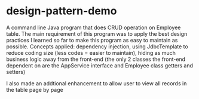 # design-pattern-demo
<p>
A command line Java program that does CRUD operation on Employee table. The main requirement of this program was to apply the best design practices I learned so far to make
this program as easy to maintain as possible. Concepts applied: dependency injection, using JdbcTemplate to reduce coding size (less codes = easier to maintain),
hiding as much business logic away from the front-end (the only 2 classes the front-end dependent on are the AppService interface and Employee class getters and setters)
</p>

<p>I also made an addtional enhancement to allow user to view all records in the table page by page</p>
